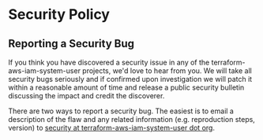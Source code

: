 <!-- Space: Projects -->
<!-- Parent: TerraformAwsIamSystemUser -->
<!-- Title: Security TerraformAwsIamSystemUser -->

<!-- Label: TerraformAwsIamSystemUser -->
<!-- Label: Security -->
<!-- Include: docs/disclaimer.md -->
<!-- Include: ac:toc -->

# Security Policy

## Reporting a Security Bug

If you think you have discovered a security issue in any of the terraform-aws-iam-system-user projects, we'd love to hear from you. We will take all security bugs seriously and if confirmed upon investigation we will patch it within a reasonable amount of time and release a public security bulletin discussing the impact and credit the discoverer.

There are two ways to report a security bug. The easiest is to email a description of the flaw and any related information (e.g. reproduction steps, version) to [security at terraform-aws-iam-system-user dot org](mailto:security@hadenlabs.com).
